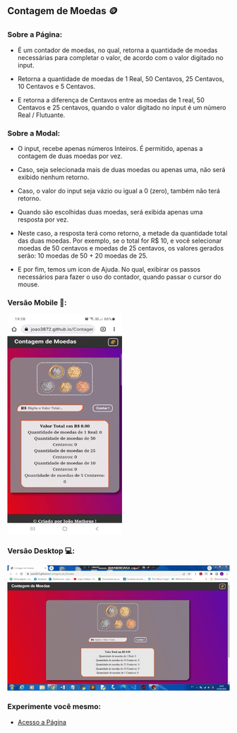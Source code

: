 ## Contagem de Moedas 🪙

### Sobre a Página:

* É um contador de moedas, no qual, retorna a quantidade de moedas necessárias para completar o valor, de acordo com o valor digitado no input.

* Retorna a quantidade de moedas de 1 Real, 50 Centavos, 25 Centavos, 10 Centavos e 5 Centavos.

* E retorna a diferença de Centavos entre as moedas de 1 real, 50 Centavos e 25 centavos, quando o valor digitado no input é um número Real / Flutuante.

### Sobre a Modal:

* O input, recebe apenas números Inteiros. É permitido, apenas a contagem de duas moedas por vez.

* Caso, seja selecionada mais de duas moedas ou apenas uma, não será exibido nenhum retorno.

* Caso, o valor do input seja vázio ou igual a 0 (zero), também não terá retorno.

* Quando são escolhidas duas moedas, será exibida apenas uma resposta por vez.

* Neste caso, a resposta terá como retorno, a metade da quantidade total das duas moedas. Por exemplo, se o total for R$ 10, e você selecionar moedas de 50 centavos e moedas de 25 centavos, os valores gerados serão: 10 moedas de 50 + 20 moedas de 25.

* E por fim, temos um icon de Ajuda. No qual, exibirar os passos necessários para fazer o uso do contador, quando passar o cursor do mouse.


### Versão Mobile 📱:

<img src="imagens/versao-mobile.gif" height="500px" width="260px" />

### Versão Desktop 💻:

<img src="imagens/desktop_Moedas.gif" />

### Experimente você mesmo:

* <a href="https://joao3872.github.io/Contagem_de_Moedas/" target="_blank">Acesso a Página</a>
